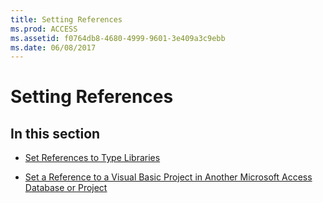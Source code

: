 ```yaml
---
title: Setting References
ms.prod: ACCESS
ms.assetid: f0764db8-4680-4999-9601-3e409a3c9ebb
ms.date: 06/08/2017
---
```



# Setting References

## In this section


- [Set References to Type Libraries](set-references-to-type-libraries.md)
    
- [Set a Reference to a Visual Basic Project in Another Microsoft Access Database or Project](set-a-reference-to-a-visual-basic-project-in-another-microsoft-access-database-o.md)
    

